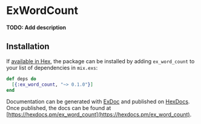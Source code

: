 # ExWordCount

**TODO: Add description**

## Installation

If [available in Hex](https://hex.pm/docs/publish), the package can be installed
by adding `ex_word_count` to your list of dependencies in `mix.exs`:

```elixir
def deps do
  [{:ex_word_count, "~> 0.1.0"}]
end
```

Documentation can be generated with [ExDoc](https://github.com/elixir-lang/ex_doc)
and published on [HexDocs](https://hexdocs.pm). Once published, the docs can
be found at [https://hexdocs.pm/ex_word_count](https://hexdocs.pm/ex_word_count).

